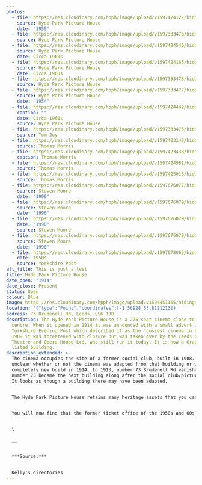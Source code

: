 ```yaml
---
photos:
  - file: https://res.cloudinary.com/hpph/image/upload/v1597424122/hidinginplainsight/HPPH_-_1959_14.jpg
    source: Hyde Park Picture House
    date: "1959"
  - file: https://res.cloudinary.com/hpph/image/upload/v1597333476/hidinginplainsight/HPPH_07.jpg
    source: Hyde Park Picture House
  - file: https://res.cloudinary.com/hpph/image/upload/v1597424546/hidinginplainsight/HPPH_circa_1960s_12.jpg
    source: Hyde Park Picture House
    date: Circa 1960s
  - file: https://res.cloudinary.com/hpph/image/upload/v1597424165/hidinginplainsight/HPPH_circa_1960s_10.jpg
    source: Hyde Park Picture House
    date: Circa 1960s
  - file: https://res.cloudinary.com/hpph/image/upload/v1597333478/hidinginplainsight/HPPH_06.jpg
    source: Hyde Park Picture House
  - file: https://res.cloudinary.com/hpph/image/upload/v1597333477/hidinginplainsight/HPPH_08.jpg
    source: Hyde Park Picture House
    date: "1954"
  - file: https://res.cloudinary.com/hpph/image/upload/v1597424442/hidinginplainsight/HPPH_circa_1960s.jpg
    caption: ""
    date: Circa 1960s
    source: Hyde Park Picture House
  - file: https://res.cloudinary.com/hpph/image/upload/v1597333475/hidinginplainsight/HPPH.jpg
    source: Tom Joy
  - file: https://res.cloudinary.com/hpph/image/upload/v1597423142/hidinginplainsight/Hyde_Park_-_Thomas_Morris_1.tiff
    source: Thomas Morris
  - file: https://res.cloudinary.com/hpph/image/upload/v1597423438/hidinginplainsight/Hyde_Park_-_Thomas_Morris_4.tiff
    caption: Thomas Morris
  - file: https://res.cloudinary.com/hpph/image/upload/v1597424981/hidinginplainsight/Hyde_Park_-_Thomas_Morris_5.tiff
    source: Thomas Morris
  - file: https://res.cloudinary.com/hpph/image/upload/v1597425015/hidinginplainsight/Hyde_Park_-_Thomas_Morris_7.tiff
    source: Thomas Morris
  - file: https://res.cloudinary.com/hpph/image/upload/v1597676077/hidinginplainsight/HPPH_1990_screen_02.jpg
    source: Steven Moore
    date: "1990"
  - file: https://res.cloudinary.com/hpph/image/upload/v1597676079/hidinginplainsight/HPPH_1990_screen.jpg
    source: Steven Moore
    date: "1990"
  - file: https://res.cloudinary.com/hpph/image/upload/v1597676079/hidinginplainsight/HPPH_1990_seats.jpg
    date: "1990"
    source: Steven Moore
  - file: https://res.cloudinary.com/hpph/image/upload/v1597676079/hidinginplainsight/HPPH_1990_projection.jpg
    source: Steven Moore
    date: "1990"
  - file: https://res.cloudinary.com/hpph/image/upload/v1597678065/hidinginplainsight/HPPH1950s.jpg
    date: 1950s
    source: Yorkshire Post
alt_title: This is just a test
title: Hyde Park Picture House
date_open: "1914"
date_close: Present
status: Open
colour: Blue
image: https://res.cloudinary.com/hpph/image/upload/v1596451165/hidinginplainsight/hydeparkpicturehouse.svg
location: '{"type":"Point","coordinates":[-1.56928,53.8121213]}'
address: 73 Brudenell Rd, Leeds, LS6 1JD
description: The Hyde Park Picture House is a 275 seat cinema close to the city
  centre. When it opened in 1914 it was announced with a small advert in the
  Yorkshire Evening Post which described it as the “cosiest cinema in Leeds”. In
  1989 it was threatened with closure but was taken over by the Leeds Grand
  Theatre and Opera House Ltd, who still run it today. It is now a Grade II
  listed building.
description_extended: >-
  The cinema occupies the site of a former social club, built in 1908. It is
  unclear whether or not the cinema was adapted from that building or was a
  completely new build in 1914. In 1913, number 73 Brudenell Rd vanished and
  number 75 became the next building along after the social club/picture house.
  It looks as though a building there may have been adapted.


  The Hyde Park Picture House retains many heritage assets that you can still see today. Inside the cinema there are nine working gas lights, which are lit every day when the is cinema open. Alongside modern equipment in the projection room there are two restored Cinemeccanica 'Victoria 8' 35mm projectors, these date fom the 1960s and were previously installed in the Louge cinema. The ornate iron lamp pillar outside is also Grade II listed.


  You will now find that the former ticket office of the 1950s and 60s is a tiny shop that sells sweets, cakes and drinks. Going back to the cinema’s earliest years, that same space would have been occupied by a fireplace.


  \

  __ 


  ***Source:***


  Kelly's directories
---
```

